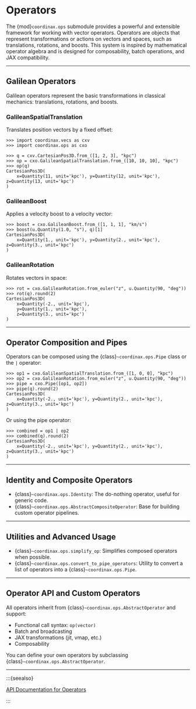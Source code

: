 # Operators

The {mod}`coordinax.ops` submodule provides a powerful and extensible framework
for working with vector operators. Operators are objects that represent
transformations or actions on vectors and spaces, such as translations,
rotations, and boosts. This system is inspired by mathematical operator algebra
and is designed for composability, batch operations, and JAX compatibility.

<!-- invisible-code-block: python

import unxt as u
import jax.numpy as jnp

-->

---

## Galilean Operators

Galilean operators represent the basic transformations in classical mechanics:
translations, rotations, and boosts.

### GalileanSpatialTranslation

Translates position vectors by a fixed offset:

```{code-block} python
>>> import coordinax.vecs as cxv
>>> import coordinax.ops as cxo
```

```{code-block} python
>>> q = cxv.CartesianPos3D.from_([1, 2, 3], "kpc")
>>> op = cxo.GalileanSpatialTranslation.from_([10, 10, 10], "kpc")
>>> op(q)
CartesianPos3D(
    x=Quantity(11, unit='kpc'), y=Quantity(12, unit='kpc'), z=Quantity(13, unit='kpc')
)
```

### GalileanBoost

Applies a velocity boost to a velocity vector:

```{code-block} python
>>> boost = cxo.GalileanBoost.from_([1, 1, 1], "km/s")
>>> boost(u.Quantity(1.0, "s"), q)[1]
CartesianPos3D(
    x=Quantity(1., unit='kpc'), y=Quantity(2., unit='kpc'), z=Quantity(3., unit='kpc')
)
```

### GalileanRotation

Rotates vectors in space:

```{code-block} python
>>> rot = cxo.GalileanRotation.from_euler("z", u.Quantity(90, "deg"))
>>> rot(q).round(2)
CartesianPos3D(
    x=Quantity(-2., unit='kpc'),
    y=Quantity(1., unit='kpc'),
    z=Quantity(3., unit='kpc')
)
```

---

## Operator Composition and Pipes

Operators can be composed using the {class}`~coordinax.ops.Pipe` class or the
`|` operator:

```{code-block} python
>>> op1 = cxo.GalileanSpatialTranslation.from_([1, 0, 0], "kpc")
>>> op2 = cxo.GalileanRotation.from_euler("z", u.Quantity(90, "deg"))
>>> pipe = cxo.Pipe([op1, op2])
>>> pipe(q).round(2)
CartesianPos3D(
    x=Quantity(-2., unit='kpc'), y=Quantity(2., unit='kpc'), z=Quantity(3., unit='kpc')
)
```

Or using the pipe operator:

```{code-block} python
>>> combined = op1 | op2
>>> combined(q).round(2)
CartesianPos3D(
    x=Quantity(-2., unit='kpc'), y=Quantity(2., unit='kpc'), z=Quantity(3., unit='kpc')
)
```

---

## Identity and Composite Operators

- {class}`~coordinax.ops.Identity`: The do-nothing operator, useful for generic
  code.
- {class}`~coordinax.ops.AbstractCompositeOperator`: Base for building custom
  operator pipelines.

---

## Utilities and Advanced Usage

- {class}`~coordinax.ops.simplify_op`: Simplifies composed operators when
  possible.
- {class}`~coordinax.ops.convert_to_pipe_operators`: Utility to convert a list
  of operators into a {class}`~coordinax.ops.Pipe`.

---

## Operator API and Custom Operators

All operators inherit from {class}`~coordinax.ops.AbstractOperator` and support:

- Functional call syntax: `op(vector)`
- Batch and broadcasting
- JAX transformations (jit, vmap, etc.)
- Composability

You can define your own operators by subclassing
{class}`~coordinax.ops.AbstractOperator`.

---

:::{seealso}

[API Documentation for Operators](../api/ops.md)

:::
